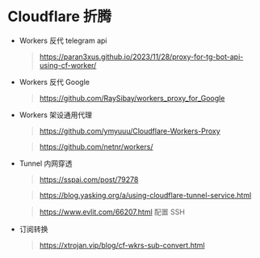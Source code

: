 # Cloudflare 折腾

- Workers 反代 telegram api

  > https://paran3xus.github.io/2023/11/28/proxy-for-tg-bot-api-using-cf-worker/

- Workers 反代 Google

  > https://github.com/RaySibay/workers_proxy_for_Google

- Workers 架设通用代理

  > https://github.com/ymyuuu/Cloudflare-Workers-Proxy

  > https://github.com/netnr/workers/
  
- Tunnel 内网穿透

  > https://sspai.com/post/79278
  
  > https://blog.yasking.org/a/using-cloudflare-tunnel-service.html
  
  > https://www.evlit.com/66207.html 配置 SSH

- 订阅转换

  > https://xtrojan.vip/blog/cf-wkrs-sub-convert.html

